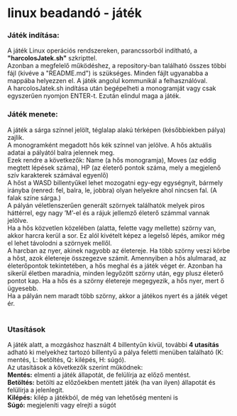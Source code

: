 # linux beadandó - játék

### Játék indítása:<br/>
A játék Linux operációs rendszereken, parancssorból indítható, a **"harcolosJatek.sh"** szkripttel.<br/>
Azonban a megfelelő működéshez, a repository-ban található összes többi fájl (kivéve a "README.md") is szükséges. Minden fájlt ugyanabba a mappába helyezzen el. A játék angolul kommunikál a felhasználóval.<br/>
A harcolosJatek.sh indítása után begépelheti a monogramját vagy csak egyszerűen nyomjon ENTER-t.
Ezután elindul maga a játék.

### Játék menete:<br/>
A játék a sárga színnel jelölt, téglalap alakú térképen (későbbiekben pálya) zajlik.<br/>
A monogramként megadott hős kék színnel van jelölve. A hős aktuális adatai a pályától balra jelennek meg. <br/>
Ezek rendre a következők: Name (a hős monogramja), Moves (az eddig megtett lépések száma), HP (az életerő pontok száma, mely a megjelenő szív karakterek számával egyenlő)<br/>
A hőst a WASD billentyűkel lehet mozogatni egy-egy egységnyit, bármely irányba (renred: fel, balra, le, jobbra) olyan helyekre ahol nincsen fal. (A falak színe sárga.)<br/>
A pályán véletlenszerűen generált szörnyek találhatók melyek piros háttérrel, egy nagy ’M’-el és a rájuk jellemző életerő számmal vannak jelölve.<br/>
Ha a hős közvetlen közelében (alatta, felette vagy mellette) szörny van, akkor harcra kerül a sor.
Ez alól kivételt képez a legelső lépés, amikor még el lehet távolodni a szörnyek mellől.<br/>
A harcban az nyer, akinek nagyobb az életereje. Ha több szörny veszi körbe a hőst, azok életereje összegezve számit.
Amennyiben a hős alulmarad, az életerőpontok tekintetében, a hős meghal és a játék véget ér. 
Azonban ha sikerül életben maradnia, minden legyőzött szörny után, egy plusz életerő pontot kap.
Ha a hős és a szörny életereje megegyezik, a hős nyer, mert ő ügyesebb.<br/>
Ha a pályán nem maradt több szörny, akkor a játékos nyert és a játék véget ér.<br/><br/>
### Utasítások
A játék alatt, a mozgáshoz használt 4 billentyűn kívül, további **4 utasítás** adható ki melyekhez tartozó billentyű a pálya feletti menüben található (K: mentés, L: betöltés, Q: kilépés, H: súgó).<br/>
Az utasítások a következők szerint működnek:<br/>
**Mentés:** elmenti a játék állapotát, de felülírja az előző mentést.<br/>
**Betöltés:** betölti az előzőekben mentett játék (ha van ilyen) állapotát és felülírja a jelenlegit.<br/>
**Kilépés:** kilép a játékból, de még van lehetőség menteni is<br/>
**Súgó:** megjeleníti vagy elrejti a súgót<br/>
